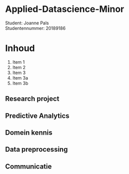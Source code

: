 # Applied-Datascience-Minor
Student: Joanne Pals  
Studentennummer: 20189186

# Inhoud

1. Item 1
1. Item 2
1. Item 3
  1. Item 3a
  1. Item 3b

## Research project
## Predictive Analytics
## Domein kennis 
## Data preprocessing
## Communicatie 
